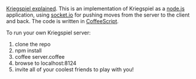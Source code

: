 [Kriegspiel explained][1]. This is an implementation of Kriegspiel as a
[node.js](http://nodejs.org) application, using [socket.io](http://socket.io)
for pushing moves from the server to the client and back. The code is written
in [CoffeeScript](http://jashkenas.github.com/coffee-script/).

To run your own Kriegspiel server:

1. clone the repo
2. npm install
3. coffee server.coffee
4. browse to localhost:8124
5. invite all of your coolest friends to play with you!

  [1]: http://en.wikipedia.org/wiki/Kriegspiel_(chess)